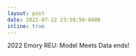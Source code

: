 ```yaml
---
layout: post
date: 2022-07-22 23:59:59-0400
inline: true
---
```


2022 Emory REU: Model Meets Data ends!
